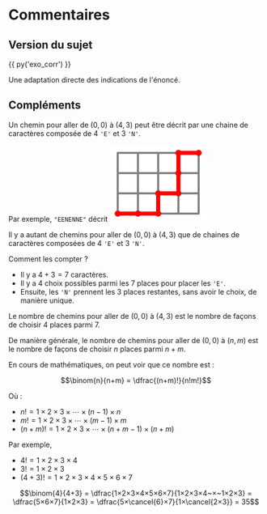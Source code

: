 # Commentaires

## Version du sujet

{{ py('exo_corr') }}

Une adaptation directe des indications de l'énoncé.


## Compléments

Un chemin pour aller de $(0, 0)$ à $(4, 3)$ peut être décrit par une chaine de caractères composée de 4 `'E'` et 3 `'N'`.

Par exemple, `"EENENNE"` décrit ![](images/chemin_18.svg)

Il y a autant de chemins pour aller de $(0, 0)$ à $(4, 3)$ que de chaines de caractères composées de 4 `'E'` et 3 `'N'`.

Comment les compter ?

- Il y a $4+3 = 7$ caractères.
- Il y a $4$ choix possibles parmi les 7 places pour placer les `'E'`.
- Ensuite, les `'N'` prennent les 3 places restantes, sans avoir le choix, de manière unique.

Le nombre de chemins pour aller de $(0, 0)$ à $(4, 3)$ est le nombre de façons de choisir 4 places parmi 7.

De manière générale, le nombre de chemins pour aller de $(0, 0)$ à $(n, m)$ est le nombre de façons de choisir $n$ places parmi $n+m$.

En cours de mathématiques, on peut voir que ce nombre est :

$$\binom{n}{n+m} = \dfrac{(n+m)!}{n!m!}$$

Où :

- $n! = 1×2×3×\cdots×(n-1)×n$
- $m! = 1×2×3×\cdots×(m-1)×m$
- $(n+m)! = 1×2×3×\cdots×(n+m-1)×(n+m)$

Par exemple,

- $4! = 1×2×3×4$
- $3! = 1×2×3$
- $(4+3)! = 1×2×3×4×5×6×7$

$$\binom{4}{4+3} = \dfrac{1×2×3×4×5×6×7}{1×2×3×4~×~1×2×3} = \dfrac{5×6×7}{1×2×3} = \dfrac{5×\cancel{6}×7}{1×\cancel{2×3}} = 35$$

